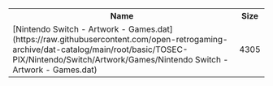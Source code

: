 <table>
<tr><th>Name</th><th>Size</th></tr>
<tr><td>
[Nintendo Switch - Artwork - Games.dat](https://raw.githubusercontent.com/open-retrogaming-archive/dat-catalog/main/root/basic/TOSEC-PIX/Nintendo/Switch/Artwork/Games/Nintendo Switch - Artwork - Games.dat)
</td><td>4305</td></tr>
</table>
